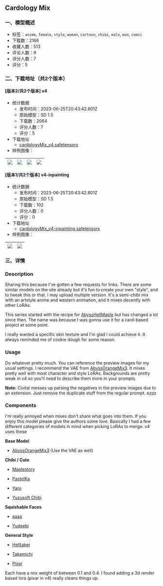 ## Cardology Mix
### 一、模型概述

- 标签：`anime`, `female`, `style`, `woman`, `cartoon`, `chibi`, `male`, `man`, `comic`
- 下载数：2166
- 收藏人数：513
- 评论人数：9
- 评分人数：7
- 评分：5

### 二、下载地址（共2个版本）

#### [版本2/共2个版本] v4

- 统计数据
  - 发布时间：2023-06-25T20:43:42.801Z
  - 原始模型：SD 1.5
  - 下载数：2064
  - 评分人数：7
  - 评分：5
- 下载地址
  - [cardologyMix_v4.safetensors](https://civitai.com/api/download/models/97642)
- 样例图像：

| <img src="https://image.civitai.com/xG1nkqKTMzGDvpLrqFT7WA/8322cf7a-9e01-49b8-97f6-16fdba30ebc9/width=450/1176847.jpeg" /> | <img src="https://image.civitai.com/xG1nkqKTMzGDvpLrqFT7WA/1cd42575-b67e-48c6-9e35-4c5f70389592/width=450/1176863.jpeg" /> | <img src="https://image.civitai.com/xG1nkqKTMzGDvpLrqFT7WA/d4dcc87d-5ee2-49e4-b4ba-b33731dfcb2a/width=450/1176868.jpeg" /> | <img src="https://image.civitai.com/xG1nkqKTMzGDvpLrqFT7WA/a385e1c6-9280-42a6-b4c7-aa7de2aa35bc/width=450/1176858.jpeg" /> |
| ---- | ---- | ---- | ---- |

#### [版本1/共2个版本] v4-inpainting

- 统计数据
  - 发布时间：2023-06-25T20:43:42.801Z
  - 原始模型：SD 1.5
  - 下载数：102
  - 评分人数：0
  - 评分：0
- 下载地址
  - [cardologyMix_v4-inpainting.safetensors](https://civitai.com/api/download/models/104027)
- 样例图像：

| <img src="https://image.civitai.com/xG1nkqKTMzGDvpLrqFT7WA/d75b4c15-5160-48e4-9cef-64d208970201/width=450/1288725.jpeg" /> | <img src="https://image.civitai.com/xG1nkqKTMzGDvpLrqFT7WA/11acc8f3-3964-4854-a16a-4d94950e1e9f/width=450/1288761.jpeg" /> |
| ---- | ---- |


### 三、详情
<h3 id="heading-6100">Description</h3><p>Sharing this because I've gotten a few requests for links. There are some similar models on the site already but it's fun to create your own "style", and to tweak this or that. I may upload multiple version. It's a semi-chibi mix with an artstyle anime and western animation, and it mixes decently with other LoRAs.</p><p>This series started with the recipe for <a target="_blank" rel="ugc" href="https://civitai.com/models/16727/abysshellmaple">AbyssHellMaple</a> but has changed a lot since then. The name was because I was gonna use it for a card-based project at some point.</p><p>I really wanted a specific skin texture and I'm glad I could achieve it. It always reminded me of cookie dough for some reason.</p><p></p><h3 id="heading-6101">Usage</h3><p>Do whatever pretty much. You can reference the preview images for my usual settings. I recommend the VAE from <a target="_blank" rel="ugc" href="https://civitai.com/models/9942/abyssorangemix3-aom3">AbyssOrangeMix3</a>. It mixes pretty well with most character and style LoRAs. Backgrounds are pretty weak in v4 so you'll need to describe them more in your prompts.</p><p><strong>Note:</strong> Civitai messes up parsing the negatives in the preview images due to an extension. Just remove the duplicate stuff from the regular prompt. ezpz</p><p></p><h3 id="heading-6102"><strong>Components</strong></h3><p>I'm really annoyed when mixes don't share what goes into them. If you enjoy this model please give the authors some love. Basically I had a few different categories of models in mind when picking LoRAs to merge. v4 uses these</p><p><strong>Base Model</strong></p><ul><li><p><a target="_blank" rel="ugc" href="https://civitai.com/models/9942/abyssorangemix3-aom3">AbyssOrangeMix3</a> (Use the VAE as well)</p></li></ul><p><strong>Chibi / Cute</strong></p><ul><li><p><a target="_blank" rel="ugc" href="https://civitai.com/models/14313">Maplestory</a></p></li><li><p><a target="_blank" rel="ugc" href="https://civitai.com/models/75582">PastelKa</a></p></li><li><p><a target="_blank" rel="ugc" href="https://civitai.com/models/8112">Yaro</a></p></li><li><p><a target="_blank" rel="ugc" href="https://civitai.com/models/9922">Yuzusoft Chibi</a></p></li></ul><p><strong>Squishable Faces</strong></p><ul><li><p><a target="_blank" rel="ugc" href="https://civitai.com/models/16188">aaaa</a></p></li><li><p><a target="_blank" rel="ugc" href="https://civitai.com/models/67682">Yudeebi</a></p></li></ul><p><strong>General Style</strong></p><ul><li><p><a target="_blank" rel="ugc" href="https://civitai.com/models/8429">Helltaker</a></p></li><li><p><a target="_blank" rel="ugc" href="https://civitai.com/models/16030">Takamichi</a></p></li><li><p><a target="_blank" rel="ugc" href="https://civitai.com/models/17303">Pixar</a></p></li></ul><p>Each have a mix weight of between 0.1 and 0.4. I found adding a 3d render based lora (pixar in v4) really cleans things up.</p>